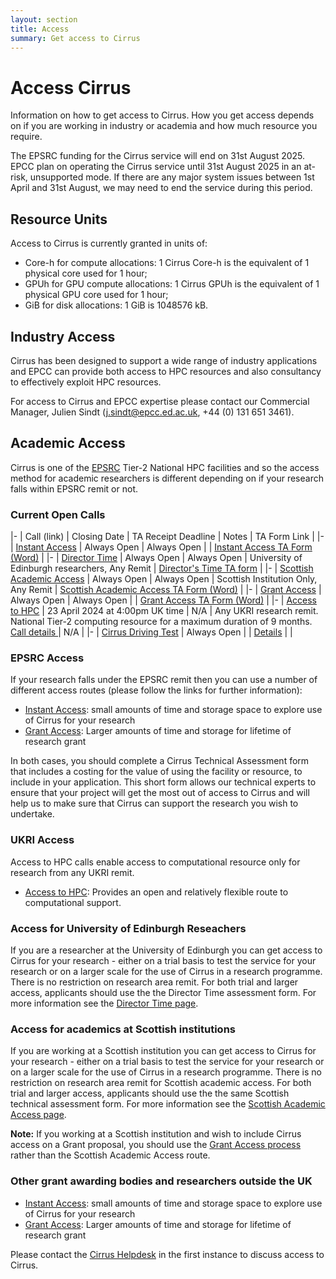 ```yaml
---
layout: section
title: Access
summary: Get access to Cirrus
---
```




Access Cirrus
=============

Information on how to get access to Cirrus. How you get access depends on 
if you are working in industry or academia and how much resource you require.

The EPSRC funding for the Cirrus service will end on 31st August 2025. EPCC plan on operating the Cirrus service until 31st August 2025 in an at-risk, unsupported mode. If there are any major system issues between 1st April and 31st August, we may need to end the service during this period. 

Resource Units
--------------

Access to Cirrus is currently granted in units of:

* Core-h for compute allocations: 1 Cirrus Core-h is the equivalent of 1 physical core used for 1 hour;
* GPUh for GPU compute allocations: 1 Cirrus GPUh is the equivalent of 1 physical GPU core used for 1 hour;
* GiB for disk allocations: 1 GiB is 1048576 kB.

Industry Access
---------------

Cirrus has been designed to support a wide range of industry applications 
and EPCC can provide both access to HPC resources and also consultancy to
effectively exploit HPC resources.

For access to Cirrus and EPCC expertise please contact our Commercial Manager, Julien Sindt
(<j.sindt@epcc.ed.ac.uk>, +44 (0) 131 651 3461).

Academic Access
---------------

Cirrus is one of the [EPSRC](http://www.epsrc.ac.uk) Tier-2 National HPC facilities and
so the access method for academic researchers is different depending on if your 
research falls within EPSRC remit or not.

### Current Open Calls

|-
| Call (link) | Closing Date | TA Receipt Deadline | Notes | TA Form Link |
|-
| [Instant Access](instant.html) | Always Open | Always Open | | [Instant Access TA Form (Word)](ta/Cirrus-TA-Instant-form.docx) |
|-
| [Director Time](directortime.html) | Always Open | Always Open | University of Edinburgh researchers, Any Remit | [Director's Time TA form](ta/Cirrus-TA-DirectorTime-form.docx) |
|-
| [Scottish Academic Access](scottish.html) | Always Open | Always Open | Scottish Institution Only, Any Remit | [Scottish Academic Access TA Form (Word)](ta/Cirrus-TA-ScotAccess-form.docx) |
|-
| [Grant Access](grant.html) | Always Open | Always Open | | [Grant Access TA Form (Word)](ta/Cirrus-TA-Grant-form.docx) |
|-
| [Access to HPC](access-to-hpc.html) | 23 April 2024 at 4:00pm UK time	 | N/A  |  Any UKRI research remit. National Tier-2 computing resource for a maximum duration of 9 months.<br>[Call details ](https://www.ukri.org/opportunity/access-to-high-performance-computing-facilities-2024/)| N/A |
|-
| [Cirrus Driving Test](driving-test.html) | Always Open |  | [Details](driving-test.html) | |


### EPSRC Access

If your research falls under the EPSRC remit then you can use a number of
different access routes (please follow the links for further information):

* [Instant Access](instant.html): small amounts of time and storage space to explore use of Cirrus for your research
* [Grant Access](grant.html): Larger amounts of time and storage for lifetime of research grant

In both cases, you should complete a Cirrus Technical Assessment form that includes a costing for the value of using the facility or resource, to include in your application. This short form allows our technical experts to ensure that your project will get the most out of access to Cirrus and will help us to make sure that Cirrus can support the research you wish to undertake.  

### UKRI Access

Access to HPC calls enable access to computational resource only for research from any UKRI remit.

* [Access to HPC](access-to-hpc.html): Provides an open and relatively flexible route to computational support.

### Access for University of Edinburgh Reseachers 

If you are a researcher at the University of Edinburgh you can get access to Cirrus for your research - either on a trial basis
to test the service for your research or on a larger scale for the use of Cirrus in a research programme. There is
no restriction on research area remit. For both trial and larger access, applicants
should use the the Director Time assessment form. For more information see the 
[Director Time page](directortime.html).

### Access for academics at Scottish institutions

If you are working at a Scottish institution you can get access to Cirrus for your research - either on a trial basis
to test the service for your research or on a larger scale for the use of Cirrus in a research programme. There is
no restriction on research area remit for Scottish academic access. For both trial and larger access, applicants
should use the the same Scottish technical assessment form. For more information see the 
[Scottish Academic Access page](scottish.html).

**Note:** If you working at a Scottish institution and wish to include Cirrus access on a Grant proposal, you
should use the [Grant Access process](grant.html) rather than the Scottish Academic Access route.

### Other grant awarding bodies and researchers outside the UK

* [Instant Access](instant.html): small amounts of time and storage space to explore use of Cirrus for your research
* [Grant Access](grant.html): Larger amounts of time and storage for lifetime of 
research grant

Please contact the [Cirrus Helpdesk](/support/) in the first instance to discuss 
access to Cirrus.

